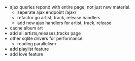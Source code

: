 - ajax queries repond with entire page, not just new material.
    - seperate ajax endpoint /ajax/
    - refactor go artist, track, release handlers
    - add new ajax handlers for artist, track, release
- cache album art
- add all artists,releases,tracks page
- other sqlite drivers for performance
    - reading parallelism
- add playlist feature
- add love feature
